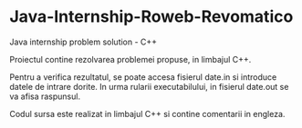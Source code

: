# Java-Internship-Roweb-Revomatico
Java internship problem solution - C++

Proiectul contine rezolvarea problemei propuse, in limbajul C++.

Pentru a verifica rezultatul, se poate accesa fisierul date.in si introduce datele de intrare dorite. In urma rularii executabilului, in fisierul date.out se va afisa raspunsul.

Codul sursa este realizat in limbajul C++ si contine comentarii in engleza.
